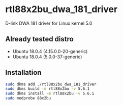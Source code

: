 # rtl88x2bu_dwa_181_driver
D-link DWA 181 driver for Linux kernel 5.0

## Already tested distro
* Ubuntu 18.0.4 (4.15.0.0-20-generic)
* Ubuntu 18.0.4 (5.0.0-37-generic)

## Installation
```bash
sudo dkms add ./rtl88x2bu_dwa_181_driver
sudo dkms build -m rtl88x2bu -v 5.6.1
sudo dkms install -m rtl88x2bu -v 5.6.1
sudo modprobe 88x2bu
```

